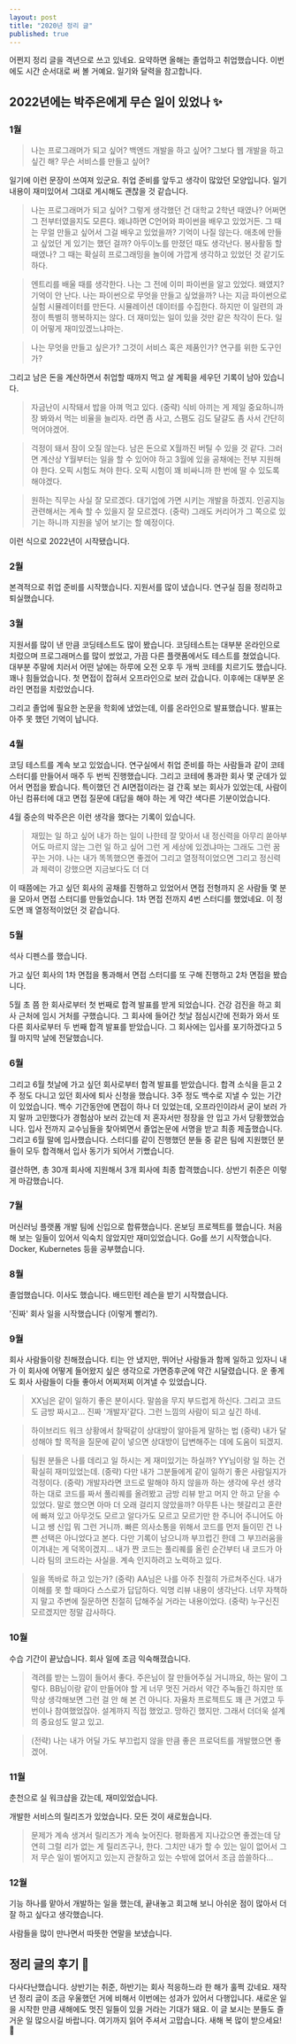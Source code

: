 ```yaml
---
layout: post
title: "2020년 정리 글"
published: true
---
```


어쩐지 정리 글을 격년으로 쓰고 있네요. 요약하면 올해는 졸업하고 취업했습니다. 이번에도 시간 순서대로 써 볼 거예요. 일기와 달력을 참고합니다.

## 2022년에는 박주은에게 무슨 일이 있었나 :sparkles:

### 1월

> 나는 프로그래머가 되고 싶어? 백엔드 개발을 하고 싶어? 그보다 웹 개발을 하고 싶긴 해? 무슨 서비스를 만들고 싶어?

일기에 이런 문장이 쓰여져 있군요. 취업 준비를 앞두고 생각이 많았던 모양입니다. 일기 내용이 재미있어서 그대로 게시해도 괜찮을 것 같습니다.

> 나는 프로그래머가 되고 싶어? 그렇게 생각했던 건 대학교 2학년 때였나? 어쩌면 그 전부터였을지도 모른다. 왜냐하면 C언어와 파이썬을 배우고 있었거든. 그 때는 무얼 만들고 싶어서 그걸 배우고 있었을까? 기억이 나질 않는다. 애초에 만들고 싶었던 게 있기는 했던 걸까? 아두이노를 만졌던 때도 생각난다. 봉사활동 할 때였나? 그 때는 확실히 프로그래밍을 놀이에 가깝게 생각하고 있었던 것 같기도 하다.

> 엔트리를 배울 때를 생각한다. 나는 그 전에 이미 파이썬을 알고 있었다. 왜였지? 기억이 안 난다. 나는 파이썬으로 무엇을 만들고 싶었을까? 나는 지금 파이썬으로 실험 시뮬레이터를 만든다. 시뮬레이션 데이터를 수집한다. 하지만 이 일련의 과정이 특별히 행복하지는 않다. 더 재미있는 일이 있을 것만 같은 착각이 든다. 일이 어떻게 재미있겠느냐마는.

> 나는 무엇을 만들고 싶은가? 그것이 서비스 혹은 제품인가? 연구를 위한 도구인가?

그리고 남은 돈을 계산하면서 취업할 때까지 먹고 살 계획을 세우던 기록이 남아 있습니다.

> 자금난이 시작돼서 밥을 아껴 먹고 있다. (중략) 식비 아끼는 게 제일 중요하니까 장 봐와서 먹는 비율을 늘리자. 라면 좀 사고, 스팸도 김도 달걀도 좀 사서 간단히 먹어야겠어.

> 걱정이 돼서 잠이 오질 않는다. 남은 돈으로 X월까진 버틸 수 있을 것 같다. 그러면 계산상 Y월부터는 일을 할 수 있어야 하고 3월에 있을 공채에는 전부 지원해야 한다. 오픽 시험도 쳐야 한다. 오픽 시험이 꽤 비싸니까 한 번에 딸 수 있도록 해야겠다.

> 원하는 직무는 사실 잘 모르겠다. 대기업에 가면 시키는 개발을 하겠지. 인공지능 관련해서는 계속 할 수 있을지 잘 모르겠다. (중략) 그래도 커리어가 그 쪽으로 있기는 하니까 지원을 넣어 보기는 할 예정이다.

이런 식으로 2022년이 시작됐습니다.

### 2월

본격적으로 취업 준비를 시작했습니다. 지원서를 많이 냈습니다. 연구실 짐을 정리하고 퇴실했습니다.

### 3월

지원서를 많이 낸 만큼 코딩테스트도 많이 봤습니다. 코딩테스트는 대부분 온라인으로 치렀으며 프로그래머스를 많이 썼었고, 가끔 다른 플랫폼에서도 테스트를 쳤었습니다. 대부분 주말에 치러서 어떤 날에는 하루에 오전 오후 두 개씩 코테를 치르기도 했습니다. 꽤나 힘들었습니다. 첫 면접이 잡혀서 오프라인으로 보러 갔습니다. 이후에는 대부분 온라인 면접을 치렀었습니다.

그리고 졸업에 필요한 논문을 학회에 냈었는데, 이를 온라인으로 발표했습니다. 발표는 아주 못 했던 기억이 납니다.

### 4월

코딩 테스트를 계속 보고 있었습니다. 연구실에서 취업 준비를 하는 사람들과 같이 코테 스터디를 만들어서 매주 두 번씩 진행했습니다. 그리고 코테에 통과한 회사 몇 군데가 있어서 면접을 봤습니다. 특이했던 건 AI면접이라는 걸 간혹 보는 회사가 있었는데, 사람이 아닌 컴퓨터에 대고 면접 질문에 대답을 해야 하는 게 약간 색다른 기분이었습니다.

4월 중순의 박주은은 이런 생각을 했다는 기록이 있습니다.

> 재밌는 일 하고 싶어 내가 하는 일이 나한테 잘 맞아서 내 정신력을 아무리 쏟아부어도 마르지 않는 그런 일 하고 싶어 그런 게 세상에 있겠냐마는 그래도 그런 꿈 꾸는 거야. 나는 내가 똑똑했으면 좋겠어 그리고 열정적이었으면 그리고 정신력과 체력이 강했으면 지금보다도 더 더

이 때쯤에는 가고 싶던 회사의 공채를 진행하고 있었어서 면접 전형까지 온 사람들 몇 분을 모아서 면접 스터디를 만들었습니다. 1차 면접 전까지 4번 스터디를 했었네요. 이 정도면 꽤 열정적이었던 것 같습니다.

### 5월

석사 디펜스를 했습니다.

가고 싶던 회사의 1차 면접을 통과해서 면접 스터디를 또 구해 진행하고 2차 면접을 봤습니다.

5월 초 쯤 한 회사로부터 첫 번째로 합격 발표를 받게 되었습니다. 건강 검진을 하고 회사 근처에 임시 거처를 구했습니다. 그 회사에 들어간 첫날 점심시간에 전화가 와서 또 다른 회사로부터 두 번째 합격 발표를 받았습니다. 그 회사에는 입사를 포기하겠다고 5월 마지막 날에 전달했습니다.

### 6월

그리고 6월 첫날에 가고 싶던 회사로부터 합격 발표를 받았습니다. 합격 소식을 듣고 2주 정도 다니고 있던 회사에 퇴사 신청을 했습니다. 3주 정도 백수로 지낼 수 있는 기간이 있었습니다. 백수 기간동안에 면접이 하나 더 있었는데, 오프라인이라서 굳이 보러 가지 말까 고민했다가 경험삼아 보러 갔는데 저 혼자서만 정장을 안 입고 가서 당황했었습니다. 입사 전까지 교수님들을 찾아뵈면서 졸업논문에 서명을 받고 최종 제출했습니다. 그리고 6월 말에 입사했습니다. 스터디를 같이 진행했던 분들 중 같은 팀에 지원했던 분들이 모두 합격해서 입사 동기가 되어서 기뻤습니다.

결산하면, 총 30개 회사에 지원해서 3개 회사에 최종 합격했습니다. 상반기 취준은 이렇게 마감했습니다.

### 7월

머신러닝 플랫폼 개발 팀에 신입으로 합류했습니다. 온보딩 프로젝트를 했습니다. 처음 해 보는 일들이 있어서 익숙치 않았지만 재미있었습니다. Go를 쓰기 시작했습니다. Docker, Kubernetes 등을 공부했습니다.

### 8월

졸업했습니다. 이사도 했습니다. 배드민턴 레슨을 받기 시작했습니다.

'진짜' 회사 일을 시작했습니다 (이렇게 빨리?).

### 9월

회사 사람들이랑 친해졌습니다. 티는 안 냈지만, 뛰어난 사람들과 함께 일하고 있자니 내가 이 회사에 어떻게 들어왔지 싶은 생각으로 가면증후군에 약간 시달렸습니다. 운 좋게도 회사 사람들이 다들 좋아서 어찌저찌 이겨낼 수 있었습니다.

> XX님은 같이 일하기 좋은 분이시다. 말씀을 무지 부드럽게 하신다. 그리고 코드도 금방 짜시고... 진짜 '개발자'같다. 그런 느낌의 사람이 되고 싶긴 하네.

> 하이브리드 워크 상황에서 찰떡같이 상대방이 알아듣게 말하는 법 (중략) 내가 달성해야 할 목적을 질문에 같이 넣으면 상대방이 답변해주는 데에 도움이 되겠지.

> 팀원 분들은 나를 데리고 일 하시는 게 재미있기는 하실까? YY님이랑 일 하는 건 확실히 재미있었는데. (중략) 다만 내가 그분들에게 같이 일하기 좋은 사람일지가 걱정이다. (중략) 개발자라면 코드로 말해야 하지 않을까 하는 생각에 우선 생각하는 대로 코드를 짜서 풀리퀘를 올려봤고 금방 리뷰 받고 머지 안 하고 닫을 수 있었다. 말로 했으면 아마 더 오래 걸리지 않았을까? 아무튼 나는 헷갈리고 혼란에 빠져 있고 아무것도 모르고 알다가도 모르고 모르기만 한 주니어 주니어도 아니고 쌩 신입 뭐 그런 거니까. 빠른 의사소통을 위해서 코드를 먼저 들이민 건 나쁜 선택은 아니었다고 본다. 다만 기록이 남으니까 부끄럽긴 한데 그 부끄러움을 이겨내는 게 덕목이겠지... 내가 짠 코드는 풀리퀘를 올린 순간부터 내 코드가 아니라 팀의 코드라는 사실을. 계속 인지하려고 노력하고 있다.

> 일을 똑바로 하고 있는가? (중략) AA님은 나를 아주 친절히 가르쳐주신다. 내가 이해를 못 할 때마다 스스로가 답답하다. 익명 리뷰 내용이 생각난다. 너무 자책하지 말고 주변에 질문하면 친절히 답해주실 거라는 내용이었다. (중략) 누구신진 모르겠지만 정말 감사하다.

### 10월

수습 기간이 끝났습니다. 회사 일에 조금 익숙해졌습니다.

> 격려를 받는 느낌이 들어서 좋다. 주은님이 잘 만들어주실 거니까요, 하는 말이 그렇다. BB님이랑 같이 만들어야 할 게 너무 멋진 거라서 약간 주눅들긴 하지만 또 막상 생각해보면 그런 걸 안 해 본 건 아니다. 자율차 프로젝트도 꽤 큰 거였고 두 번이나 참여했었잖아. 설계까지 직접 했었고. 망하긴 했지만. 그래서 더더욱 설계의 중요성도 알고 있고.

> (전략) 나는 내가 어딜 가도 부끄럽지 않을 만큼 좋은 프로덕트를 개발했으면 좋겠어.

### 11월

춘천으로 실 워크샵을 갔는데, 재미있었습니다.

개발한 서비스의 릴리즈가 있었습니다. 모든 것이 새로웠습니다.

> 문제가 계속 생겨서 릴리즈가 계속 늦어진다. 평화롭게 지나갔으면 좋겠는데 당연히 그럴 리가 없는 게 릴리즈구나, 한다. 그치만 내가 할 수 있는 일이 없어서 그저 무슨 일이 벌어지고 있는지 관찰하고 있는 수밖에 없어서 조금 씁쓸하다...

### 12월

기능 하나를 맡아서 개발하는 일을 했는데, 끝내놓고 회고해 보니 아쉬운 점이 많아서 더 잘 하고 싶다고 생각했습니다.

사람들을 많이 만나면서 따뜻한 연말을 보냈습니다.

## 정리 글의 후기 :clap:

다사다난했습니다. 상반기는 취준, 하반기는 회사 적응하느라 한 해가 훌쩍 갔네요. 재작년 정리 글이 조금 우울했던 거에 비해서 이번에는 성과가 있어서 다행입니다. 새로운 일을 시작한 만큼 새해에도 멋진 일들이 있을 거라는 기대가 돼요. 이 글 보시는 분들도 즐거운 일 많으시길 바랍니다. 여기까지 읽어 주셔서 고맙습니다. 새해 복 많이 받으세요! :sunrise:
